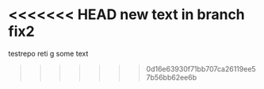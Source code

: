 <<<<<<< HEAD
new text in branch fix2
=======
testrepo
reti
g
some text
>>>>>>> 0d16e63930f71bb707ca26119ee57b56bb62ee6b
